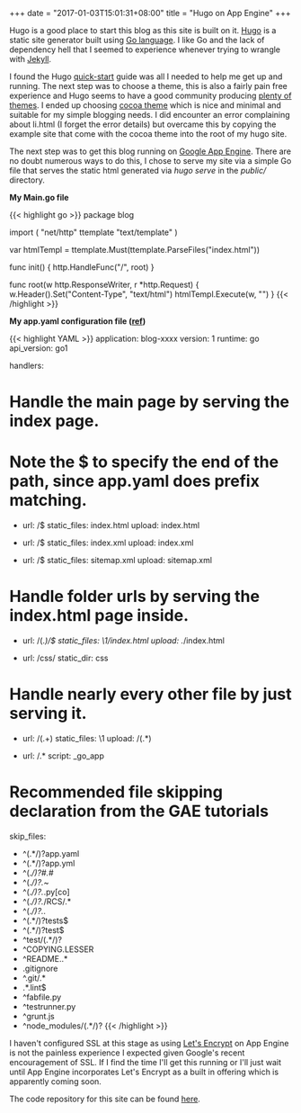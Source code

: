 +++
date = "2017-01-03T15:01:31+08:00"
title = "Hugo on App Engine"
+++

Hugo is a good place to start this blog as this site is built on it. [Hugo](https://gohugo.io/) is a static site generator built using [Go language](https://golang.org/). I like Go and the lack of dependency hell that I seemed to experience whenever trying to wrangle with [Jekyll](https://jekyllrb.com/).

I found the Hugo [quick-start](https://gohugo.io/overview/quickstart/) guide was all I needed to help me get up and running. The next step was to choose a theme, this is also a fairly pain free experience and Hugo seems to have a good community producing [plenty of themes](http://themes.gohugo.io/). I ended up choosing [cocoa theme](http://themes.gohugo.io/cocoa/) which is nice and minimal and suitable for my simple blogging needs. I did encounter an error complaining about li.html (I
forget the error details) but overcame this by copying the example site that come with the cocoa theme into the root of my hugo site.

The next step was to get this blog running on [Google App Engine](https://appengine.google.com). There are no doubt numerous ways to do this, I chose to serve my site via a simple Go file that serves the static html generated via _hugo serve_ in the _public/_ directory.

__My Main.go file__

{{< highlight go >}}
package blog

import (
    "net/http"
        ttemplate "text/template"
        )

var htmlTempl = ttemplate.Must(ttemplate.ParseFiles("index.html"))

func init() {
        http.HandleFunc("/", root)
}

func root(w http.ResponseWriter, r *http.Request) {
        w.Header().Set("Content-Type", "text/html")
            htmlTempl.Execute(w, "")
}
{{< /highlight >}}

__My app.yaml configuration file ([ref](http://stackoverflow.com/a/5609439))__

{{< highlight YAML >}}
application: blog-xxxx
version: 1
runtime: go
api_version: go1

handlers:

# Handle the main page by serving the index page.
# Note the $ to specify the end of the path, since app.yaml does prefix matching.
- url: /$
  static_files: index.html
  upload: index.html

- url: /$
  static_files: index.xml
  upload: index.xml

- url: /$
  static_files: sitemap.xml
  upload: sitemap.xml

# Handle folder urls by serving the index.html page inside.
- url: /(.*)/$
  static_files: \1/index.html
  upload: .*/index.html

- url: /css/ 
  static_dir: css

# Handle nearly every other file by just serving it.
- url: /(.+)
  static_files: \1
  upload: /(.*)

- url: /.*
  script: _go_app

# Recommended file skipping declaration from the GAE tutorials
skip_files:
  - ^(.*/)?app\.yaml
  - ^(.*/)?app\.yml
  - ^(.*/)?#.*#
  - ^(.*/)?.*~
  - ^(.*/)?.*\.py[co]
  - ^(.*/)?.*/RCS/.*
  - ^(.*/)?\..*
  - ^(.*/)?tests$
  - ^(.*/)?test$
  - ^test/(.*/)?
  - ^COPYING.LESSER
  - ^README\..*
  - \.gitignore
  - ^\.git/.*
  - \.*\.lint$
  - ^fabfile\.py
  - ^testrunner\.py
  - ^grunt\.js
  - ^node_modules/(.*/)?
{{< /highlight >}}

I haven't configured SSL at this stage as using [Let's Encrypt](https://letsencrypt.org/) on App Engine is not the painless experience I expected given Google's recent encouragement of SSL. If I find the time I'll get this running or I'll just wait until App Engine incorporates Let's Encrypt as a built in offering which is apparently coming soon.

The code repository for this site can be found [here](https://github.com/michaelbramwell/blog).
